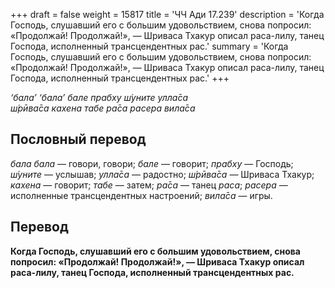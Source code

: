 +++
draft = false
weight = 15817
title = 'ЧЧ Ади 17.239'
description = 'Когда Господь, слушавший его с большим удовольствием, снова попросил: «Продолжай! Продолжай!», — Шриваса Тхакур описал раса-лилу, танец Господа, исполненный трансцендентных рас.'
summary = 'Когда Господь, слушавший его с большим удовольствием, снова попросил: «Продолжай! Продолжай!», — Шриваса Тхакур описал раса-лилу, танец Господа, исполненный трансцендентных рас.'
+++

_‘бала’ ‘бала’ бале прабху ш́уните улла̄са  
ш́рӣва̄са кахена табе ра̄са расера вила̄са_

## Пословный перевод

_бала_ _бала_ — говори, говори; _бале_ — говорит; _прабху_ — Господь; _ш́уните_ — услышав; _улла̄са_ — радостно; _ш́рӣва̄са_ — Шриваса Тхакур; _кахена_ — говорит; _табе_ — затем; _ра̄са_ — танец _раса_; _расера_ — исполненные трансцендентных настроений; _вила̄са_ — игры.

## Перевод

**Когда Господь, слушавший его с большим удовольствием, снова попросил: «Продолжай! Продолжай!», — Шриваса Тхакур описал раса-лилу, танец Господа, исполненный трансцендентных рас.**
